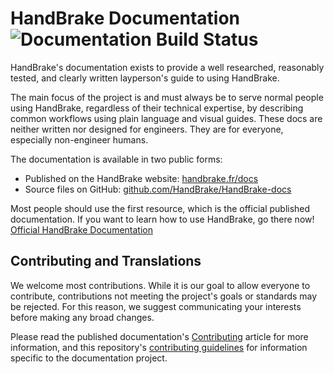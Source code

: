 HandBrake Documentation ![Documentation Build Status](https://travis-ci.com/HandBrake/HandBrake-docs.svg?branch=master) 
=======================

HandBrake's documentation exists to provide a well researched, reasonably tested, and clearly written layperson's guide to using HandBrake.

The main focus of the project is and must always be to serve normal people using HandBrake, regardless of their technical expertise, by describing common workflows using plain language and visual guides. These docs are neither written nor designed for engineers. They are for everyone, especially non-engineer humans.

The documentation is available in two public forms:

- Published on the HandBrake website: [handbrake.fr/docs](https://handbrake.fr/docs/ "HandBrake Documentation")
- Source files on GitHub: [github.com/HandBrake/HandBrake-docs](https://github.com/HandBrake/HandBrake-docs/ "HandBrake Documentation source files")

Most people should use the first resource, which is the official published documentation. If you want to learn how to use HandBrake, go there now! [Official HandBrake Documentation](https://handbrake.fr/docs/)


## Contributing and Translations

We welcome most contributions. While it is our goal to allow everyone to contribute, contributions not meeting the project's goals or standards may be rejected. For this reason, we suggest communicating your interests before making any broad changes.

Please read the published documentation's [Contributing](https://handbrake.fr/docs/en/latest/contributing/contribute.html) article for more information, and this repository's [contributing guidelines](CONTRIBUTING.markdown) for information specific to the documentation project.
